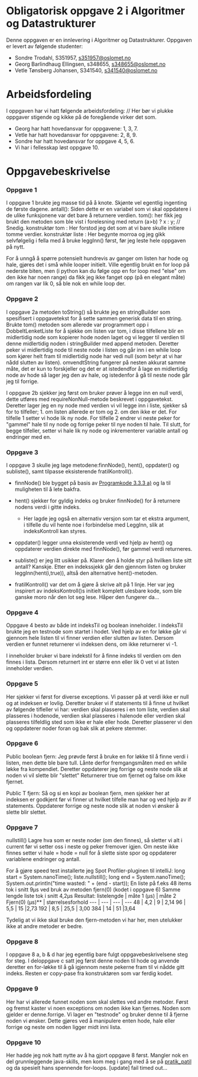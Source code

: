 # Obligatorisk oppgave 2 i Algoritmer og Datastrukturer

Denne oppgaven er en innlevering i Algoritmer og Datastrukturer. 
Oppgaven er levert av følgende studenter:
* Sondre Trodahl, S351957, s351957@oslomet.no
* Georg Barlindhaug Ellingsen, s348655, s348655@oslomet.no
* Vetle Tønsberg Johansen, S341540, s341540@oslomet.no

# Arbeidsfordeling

I oppgaven har vi hatt følgende arbeidsfordeling: // Her bør vi plukke oppgaver stigende og kikke på de foregående virker det som.

* Georg har hatt hovedansvar for oppgavene: 1,  3,  7. 
* Vetle har hatt hovedansvar for oppgavene: 2,  8,  9. 
* Sondre   har hatt hovedansvar for oppgave 4,  5,  6. 
* Vi har i fellesskap løst oppgave 10. 


# Oppgavebeskrivelse

### Oppgave 1
I oppgave 1 brukte jeg masse tid på å knote. Skjønte vel egentlig ingenting de første dagene.
antall(): Siden dette er en variabel som vi skal oppdatere i de ulike funksjonene var det bare å returnere verdien.
tom(): her fikk jeg brukt den metoden som ble vist i forelesning med return (a>b) ? x : y; // Snedig.
konstruktør tom : Her forstod jeg det som at vi bare skulle initiere tomme verdier.
konstruktør liste : Her begynte morroa og jeg gikk selvfølgelig i fella med å bruke leggInn() først, før jeg leste hele oppgaven på nytt.

For å unngå å spørre potensielt hundrevis av ganger om listen har hode og hale, gjøres det i små while looper initielt.
Ville egentlig brukt en for loop på nederste biten, men (i python kan du følge opp en for loop med "else" om den ikke har noen range) da fikk jeg ikke fanget opp (på en elegant måte) om rangen var lik 0, så ble nok en while loop der.

### Oppgave 2
I oppgave 2a metoden toString() så brukte jeg en stringBuilder som spesifisert i oppgavetekst for å sette sammen generisk data til en string.
Brukte tom() metoden som allerede var programmert opp i DobbeltLenketListe for å sjekke om listen var tom, i disse tilfellene blir en midlertidig node 
som kopierer hode noden laget og vi legger til verdien til denne midlertidig noden i stringBuilder med append metoden. Deretter peker vi midlertidig node 
til neste node i listen og går inn i en while loop som kjører helt fram til midlertidig node har vedi null (som betyr at vi har nådd slutten av listen). 
omvendtString fungerer på nesten akkurat samme måte, det er kun to forskjeller og det er at istedendfor å lage en midlertidig node av hode så lager jeg
den av hale, og istedenfor å gå til neste node går jeg til forrige. 

I oppgave 2b sjekker jeg først om bruker prøver å legge inn en null verdi, dette utføres med requireNonNull-metode beskrevet i oppgavetekst. 
Deretter lager jeg en ny node med verdien vi vil legge inn i liste, sjekker så for to tilfeller; 1. om listen allerede er tom og 2. om den ikke er det. 
For tilfelle 1 setter vi hode lik ny node. For tilfelle 2 endrer vi neste peker for "gammel" hale til ny node og forrige peker til nye noden til hale.
Til slutt, for begge tilfeller, setter vi hale lik ny node og inkrementerer variable antall og endringer med en. 

### Oppgave 3
I oppgave 3 skulle jeg lage metodene:finnNode(), hent(), oppdater() og subliste(), samt tilpasse eksisterende fratilKontroll().
- finnNode() ble bygget på basis av [Programkode 3.3.3 a)](https://www.cs.hioa.no/~ulfu/appolonius/kap3/3/kap33.html#3.3.3) og la til muligheten til å lete bakfra.
- hent() sjekker for gyldig indeks og bruker finnNode() for å returnere nodens verdi i gitte indeks.

  - Her lagde jeg også en alternativ versjon som tar et ekstra argument, i tilfelle du vil hente noe i forbindelse med LeggInn, slik at indeksKontroll kan styres.
- oppdater() legger unna eksisterende verdi ved hjelp av hent() og oppdaterer verdien direkte med finnNode(), før gammel verdi returneres.
- subliste() er jeg litt usikker på. Klarer den å holde styr på hvilken liste sitt antall? Kanskje. Etter en indekssjekk går den gjennom listen og bruker leggInn(hent(i,true)), altså den alternative hent()-metoden.
- fratilKontroll() var det om å gjøre å skrive alt på 1 linje. Her var jeg inspirert av indeksKontroll()s initielt komplett ulesbare kode, som ble ganske moro når den lot seg lese. Håper den fungerer da...



### Oppgave 4 
Oppgave 4 besto av både int indeksTil og boolean inneholder. 
I indeksTil brukte jeg en testnode som startet i hodet. Ved hjelp
av en for løkke går vi gjennom hele listen til vi finner verdien eller slutten av listen.
Dersom verdien er funnet returnerer vi indeksen dens, om ikke returnerer vi -1.

I inneholder bruker vi bare indekstil for å finne indeks til verdien
om den finnes i lista. Dersom returnert int er større enn eller lik 0 vet vi at 
listen inneholder verdien. 

### Oppgave 5
Her sjekker vi først for diverse exceptions. Vi passer på at verdi ikke er null og at indeksen er lovlig.
Deretter bruker vi if statements til å finne ut hvilket av følgende tifleller vi har:
verdien skal plasseres i en tom liste, verdien skal plasseres i hodenode, verdien skal
plasseres i halenode eller verdien skal plasseres tilfeldlig sted som ikke er hale eller hode. 
Deretter plasserer vi den og oppdaterer noder foran og bak slik at pekere stemmer.

### Oppgave 6
Public boolean fjern: Jeg prøvde først å bruke en for løkke til å finne verdi i listen, men dette ble bare tull.
Lånte derfor fremgangsmåten med en while løkke fra kompendiet. Deretter oppdaterer jeg forrige og neste node
slik at noden vi vil slette blir "slettet" Returnerer true om fjernet og false om ikke fjernet. 

Public T fjern: Så og si en kopi av boolean fjern, men sjekker her at indeksen er godkjent før vi finner ut
hvilket tilfelle man har og ved hjelp av if statements. Oppdaterer forrige og neste node slik at noden vi ønsker
å slette blir slettet. 

### Oppgave 7
nullstill()
Lagre hva som er neste noder (om den finnes),
så sletter vi alt i current før vi setter oss i neste og peker fremover igjen.
Om neste ikke finnes setter vi hale = hode = null for å slette siste spor og oppdaterer variablene endringer og antall.

For å gjøre speed test installerte jeg Spot Profiler-pluginen til intelliJ:
long start = System.nanoTime();
liste.nullstill();
long end = System.nanoTime();
System.out.println("time wasted: " + (end - start));
En liste på f.eks 48 items tok i snitt 9µs ved bruk av metoden fjern(0) (kodet i oppgave 6)
Samme lengde liste tok i snitt 4,2µs
Resultat:
listelengde | måte 1 (µs) | måte 2 Fjern(0) (µs)** | størrelsesforhold
--- | --- | --- | ---
48 | 4,2 | 9 | 2,14
96 | 5,5 | 15 |2,73
192 | 8,5 | 25,5 | 3,00
384 | 14 | 51 |3,64

Tydelig at vi ikke skal bruke den fjern-metoden vi har her, men utelukker ikke at andre metoder er bedre.

### Oppgave 8
I oppgave 8 a, b & d har jeg egentlig bare fulgt oppgavebeskrivelsene steg for steg. I deloppgave c satt jeg først denne noden til hode og anvende deretter en for-løkke
til å gå igjennom neste pekerne fram til vi nådde gitt indeks. Resten er copy-pase fra konstruktøren som var ferdig kodet.

### Oppgave 9
Her har vi allerede funnet noden som skal slettes ved andre metoder. Først og fremst kaster vi noen exceptions om noden ikke kan fjernes.
Noden som gjelder er denne.forrige. Vi lager en "testnode" og bruker denne til å fjerne noden vi ønsker. Dette gjøres ved å
manipulere enten hode, hale eller forrige og neste om noden ligger midt inni lista. 

### Oppgave 10
Her hadde jeg nok hatt nytte av å ha gjort oppgave 8 først. Mangler nok en del grunnleggende java-skills, men kom meg i gang med å se på [pratik_patil](https://leetcode.com/problems/sort-list/discuss/212231/Java-Solutions-for-Four-Sorting-Algorithms-on-Linked-List) og da spesielt hans spennende for-loops.
[update] fail timed out...
